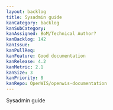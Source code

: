 ```yaml
---
layout: backlog
title: Sysadmin guide
kanCategory: backlog
kanSubCategory:
kanAssigned: BoM/Technical Author?
kanBacklog: 142
kanIssue:
kanPullReq:
kanFeature: Good documentation
kanRelease: 4.2
kanMetric: 2.1
kanSize: 3
kanPriority: 8
kanRepo: OpenWIS/openwis-documentation
---
```

Sysadmin guide
